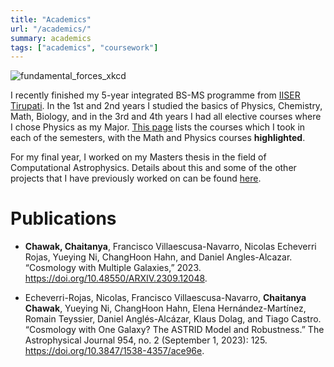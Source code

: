 ```yaml
---
title: "Academics"
url: "/academics/"
summary: academics
tags: ["academics", "coursework"]
---
```


![fundamental_forces_xkcd](/fundamental_forces_new.png)

I recently finished my 5-year integrated BS-MS programme from [IISER Tirupati](http://www.iisertirupati.ac.in/). In the 1st and 2nd years I studied the basics of Physics, Chemistry, Math, Biology, and in the 3rd and 4th years I had all elective courses where I chose Physics as my Major. [This page](/posts/courses/) lists the courses which I took in each of the semesters, with the Math and Physics courses **highlighted**.

For my final year, I worked on my Masters thesis in the field of Computational Astrophysics. Details about this and some of the other projects that I have previously worked on can be found [here](/projects/).

# Publications

- **Chawak, Chaitanya**, Francisco Villaescusa-Navarro, Nicolas Echeverri Rojas, Yueying Ni, ChangHoon Hahn, and Daniel Angles-Alcazar. “Cosmology with Multiple Galaxies,” 2023. https://doi.org/10.48550/ARXIV.2309.12048.

- Echeverri-Rojas, Nicolas, Francisco Villaescusa-Navarro, **Chaitanya Chawak**, Yueying Ni, ChangHoon Hahn, Elena Hernández-Martínez, Romain Teyssier, Daniel Anglés-Alcázar, Klaus Dolag, and Tiago Castro. “Cosmology with One Galaxy? The ASTRID Model and Robustness.” The Astrophysical Journal 954, no. 2 (September 1, 2023): 125. https://doi.org/10.3847/1538-4357/ace96e.
